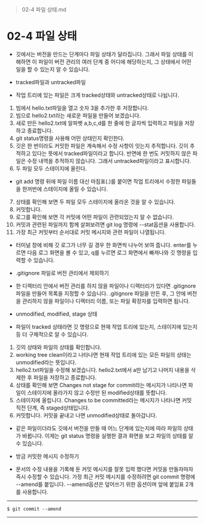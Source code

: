 > 02-4 파일 상태.md
# 02-4 파일 상태
- 깃에서는 버전을 만드는 단계마다 파일 상태가 달라집니다. 그래서 파일 상태를 이해하면 이 파일이 버전 관리의 여러 단계 중 어디에 해당하는지, 그 상태에서 어떤 일을 할 수 있는지 알 수 있습니다.

- tracked파일과 untracked파일
- 작업 트리에 있는 파일은 크게 tracked상태와 untracked상태로 나뉩니다.

1. 빔에서 hello.txt파일을 열고 숫자 3을 추가한 후 저장합니다.
2. 빔으로 hello2.txt라는 새로운 파일을 만들어 보겠습니다. 
3. 새로 만든 hello2.txt에 알파벳 a,b,c,d를 한 줄에 한 글자씩 입력하고 파일을 저장하고 종료합니다.
4. git status명령을 사용해 어떤 상태인지 확인한다.
5. 깃은 한 번이라도 커밋한 파일은 계속해서 수정 사항이 잇는지 추적합니다. 깃이 추적하고 있다는 뜻에서 tracked파일이라고 합니다. 반면에 한 번도 커밋하지 않은 파일은 수정 내역을 추적하지 않습니다. 그래서 untracked파일이라고 표시합니다.
6. 두 파일 모두 스테이지에 올린다.
- git add 명령 뒤에 파일 이름 대신 마침표(.)를 붙이면 작업 트리에서 수정한 파일들을 한꺼번에 스테이지에 올릴 수 있습니다.
7. 상태를 확인해 보면 두 파일 모두 스테이지에 올라온 것을 알 수 있습니다.
8. 커밋합니다.
9. 로그를 확인해 보면 각 커밋에 어떤 파일이 관련되었는지 알 수 없습니다.
10. 커밋과 관련된 파일까지 함께 살펴보려면 git log 명령에 --stat옵션을 사용합니다.
11. 가장 최근 커밋부터 순서대로 커밋 메시지와 관련 파일이 나열됩니다.
- 터미널 창에 비해 깃 로그가 너무 길 경우 한 화면씩 나누어 보여 줍니다. enter를 누르면 다음 로그 화면을 볼 수 있고, q를 누르면 로그 화면에서 빠져나와 깃 명령을 입력할 수 있습니다.
- .gitignore 파일로 버전 관리에서 제외하기
- 한 디렉터리 안에서 버전 관리를 하지 않을 파일이나 디렉터리가 있다면 .gitignore 파일을 만들어 목록을 지정할 수 있습니다. .gitignore 파일을 만든 후, 그 안에 버전을 관리하지 않을 파일이나 디렉터리 이름, 또는 파일 확장자를 입력하면 됩니다.

- unmodified, modified, stage 상태
- 파일이 tracked 상태라면 깃 명령으로 현재 작업 트리에 있는지, 스테이지에 있는지 등 더 구체적으로 알 수 있습니다.

1. 깃의 상태와 파일의 상태를 확인합니다.
2. working tree clean이라고 나타나면 현재 작업 트리에 있는 모든 파일의 상태는 unmodified라는 뜻입니다.
3. hello2.txt파일을 수정해 보겠습니다. hello2.txt에서 a만 남기고 나머지 내용을 삭제한 후 파일을 저장하고 종료합니다.
4. 상태를 확인해 보면 Changes not stage for commit라는 메시지가 나타나면 파일이 스테이지에 올라가지 않고 수정만 된 modified상태를 뜻합니다.
5. 스테이지에 올립니다. Changes to be committed라는 메시지가 나타나면 커밋 직전 단계, 즉 staged상태입니다.
6. 커밋합니다. 커밋을 끝내고 나면 unmodified상태로 돌아갑니다.

- 같은 파일이더라도 깃에서 버전을 만들 때 어느 단계에 있는지에 따라 파일의 상태가 바뀝니다. 이제는 git status 명령을 실행한 결과 화면을 보고 파일의 상태를 알 수 있습니다.

- 방금 커밋한 메시지 수정하기
- 문서의 수정 내용을 기록해 둔 커밋 메시지를 잘못 입력 했다면 커밋을 만들자마자 즉시 수정할 수 있습니다. 가정 최근 커밋 메시지를 수정하려면 git commit 명령에 --amend를 붙입니다. --amend옵션은 덮어쓰기 위한 옵션이며 앞에 붙임표 2개를 사용합니다.
---
    $ git commit --amend
---

